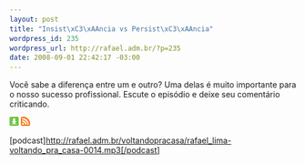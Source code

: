 ```yaml
--- 
layout: post
title: "Insist\xC3\xAAncia vs Persist\xC3\xAAncia"
wordpress_id: 235
wordpress_url: http://rafael.adm.br/?p=235
date: 2008-09-01 22:42:17 -03:00
---
```

Você sabe a diferença entre um e outro? Uma delas é muito importante para o nosso sucesso profissional. Escute o episódio e deixe seu comentário criticando.

<a class="noborder" title="Download" href="http://rafael.adm.br/voltandopracasa/rafael_lima-voltando_pra_casa-0014.mp3"><img src="/wp-content/themes/rafael_lima-rockinblue/images/download_green.gif" border="0" alt="Download" /></a> <a class="noborder" title="RSS" href="http://feeds.feedburner.com/rafael_lima_podcast"><img src="/wp-content/themes/rafael_lima-rockinblue/images/icn-feed-16x16.png" border="0" alt="RSS" /></a>

[podcast]http://rafael.adm.br/voltandopracasa/rafael_lima-voltando_pra_casa-0014.mp3[/podcast]
